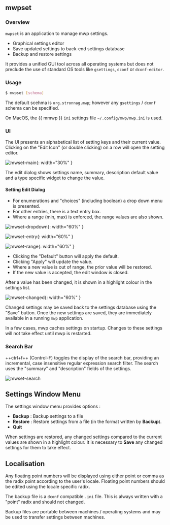## mwpset

### Overview

`mwpset` is an application to manage mwp settings.

* Graphical settings editor
* Save updated settings to back-end settings database
* Backup and restore settings

It provides a unified GUI tool across all operating systems but does not preclude the use of standard OS tools like `gsettings`, `dconf` or `dconf-editor`.

### Usage

``` bash
$ mwpset [schema]
```

The default scehma is `org.stronnag.mwp`; however any `gsettings` / `dconf` schema can be specified.

On MacOS, the {{ mmwp }} `ini` settings file `~/.config/mwp/mwp.ini` is used.


### UI

The UI presents an alphabetical list of setting keys and their current value. Clicking on the "Edit Icon" (or double clicking) on a row will open the setting editor.

![mwset-main](images/mwpset-main.avif){: width="30%" }

The edit dialog shows settings name, summary, description default value and a type specific widget to change the value.

#### Setting Edit Dialog

* For enumerations and "choices" (including boolean) a drop down menu is presented.
* For other entries, there is a text entry box.
* Where a range (min, max) is enforced, the range values are also shown.

![mwset-dropdown](images/mwpset-dropdown.avif){: width="60%" }

![mwset-entry](images/mwpset-entry.avif){: width="60%" }

![mwset-range](images/mwpset-range.avif){: width="60%" }

* Clicking the "Default" button will apply the default.
* Clicking "Apply" will update the value.
* Where a new value is out of range, the prior value will be restored.
* If the new value is accepted, the edit window is closed.

After a value has been changed, it is shown in a highlight colour in the settings list.

![mwset-changed](images/mwpset-changed.avif){: width="60%" }

Changed settings may be saved back to the settings database using the "Save" button. Once the new settings are saved, they are immediately available in a running `mwp` application.

In a few cases, mwp caches settings on startup. Changes to these settings will not take effect until mwp is restarted.

### Search Bar

++ctrl+f++ (Control-F) toggles the display of the search bar, providing an incremental, case insensitive regular expression search filter. The search uses the "summary" and "description" fields of the settings.

![mwset-search](images/set-search.avif)


## Settings Window Menu

The settings window menu provides options :

* **Backup** : Backup settings to a file
* **Restore** : Restore settings from a file (in the format written by **Backup**).
* **Quit**

When settings are restored, any changed settings  compared to the current values are shown in a highlight colour. It is necessary to **Save** any changed settings for them to take effect.

## Localisation

Any floating point numbers will be displayed using either point or comma as the radix point according to the user's locale. Floating point numbers should be edited using the locale specific radix.

The backup file is a `dconf` compatible `.ini` file. This is always written with a "point" radix and should not changed.

Backup files are portable between machines / operating systems and may be used to transfer settings between machines.
